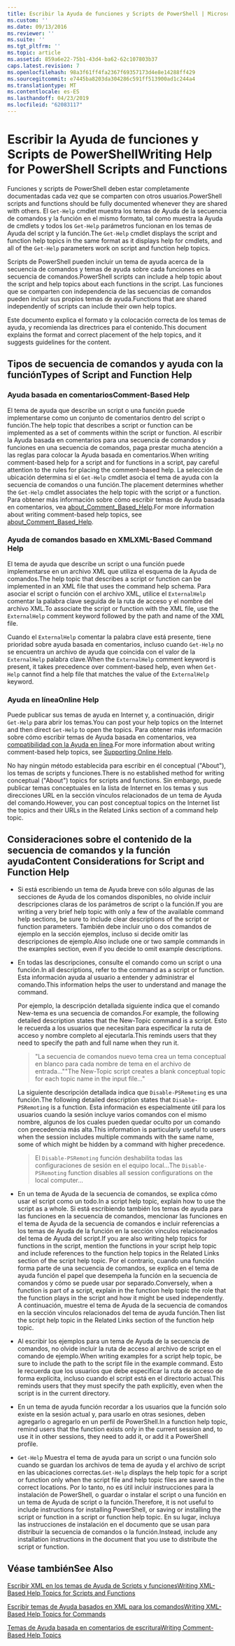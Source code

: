 ```yaml
---
title: Escribir la Ayuda de funciones y Scripts de PowerShell | Microsoft Docs
ms.custom: ''
ms.date: 09/13/2016
ms.reviewer: ''
ms.suite: ''
ms.tgt_pltfrm: ''
ms.topic: article
ms.assetid: 859a6e22-75b1-43d4-ba62-62c107803b37
caps.latest.revision: 7
ms.openlocfilehash: 98a3f61ff4fa2367f69357173d4e8e14288ff429
ms.sourcegitcommit: e7445ba8203da304286c591ff513900ad1c244a4
ms.translationtype: MT
ms.contentlocale: es-ES
ms.lasthandoff: 04/23/2019
ms.locfileid: "62083117"
---
```

# <a name="writing-help-for-powershell-scripts-and-functions"></a><span data-ttu-id="5321b-102">Escribir la Ayuda de funciones y Scripts de PowerShell</span><span class="sxs-lookup"><span data-stu-id="5321b-102">Writing Help for PowerShell Scripts and Functions</span></span>

<span data-ttu-id="5321b-103">Funciones y scripts de PowerShell deben estar completamente documentadas cada vez que se comparten con otros usuarios.</span><span class="sxs-lookup"><span data-stu-id="5321b-103">PowerShell scripts and functions should be fully documented whenever they are shared with others.</span></span>
<span data-ttu-id="5321b-104">El `Get-Help` cmdlet muestra los temas de Ayuda de la secuencia de comandos y la función en el mismo formato, tal como muestra la Ayuda de cmdlets y todos los `Get-Help` parámetros funcionan en los temas de Ayuda del script y la función.</span><span class="sxs-lookup"><span data-stu-id="5321b-104">The `Get-Help` cmdlet displays the script and function help topics in the same format as it displays help for cmdlets, and all of the `Get-Help` parameters work on script and function help topics.</span></span>

<span data-ttu-id="5321b-105">Scripts de PowerShell pueden incluir un tema de ayuda acerca de la secuencia de comandos y temas de ayuda sobre cada funciones en la secuencia de comandos.</span><span class="sxs-lookup"><span data-stu-id="5321b-105">PowerShell scripts can include a help topic about the script and help topics about each functions in the script.</span></span>
<span data-ttu-id="5321b-106">Las funciones que se comparten con independencia de las secuencias de comandos pueden incluir sus propios temas de ayuda.</span><span class="sxs-lookup"><span data-stu-id="5321b-106">Functions that are shared independently of scripts can include their own help topics.</span></span>

<span data-ttu-id="5321b-107">Este documento explica el formato y la colocación correcta de los temas de ayuda, y recomienda las directrices para el contenido.</span><span class="sxs-lookup"><span data-stu-id="5321b-107">This document explains the format and correct placement of the help topics, and it suggests guidelines for the content.</span></span>

## <a name="types-of-script-and-function-help"></a><span data-ttu-id="5321b-108">Tipos de secuencia de comandos y ayuda con la función</span><span class="sxs-lookup"><span data-stu-id="5321b-108">Types of Script and Function Help</span></span>

### <a name="comment-based-help"></a><span data-ttu-id="5321b-109">Ayuda basada en comentarios</span><span class="sxs-lookup"><span data-stu-id="5321b-109">Comment-Based Help</span></span>
<span data-ttu-id="5321b-110">El tema de ayuda que describe un script o una función puede implementarse como un conjunto de comentarios dentro del script o función.</span><span class="sxs-lookup"><span data-stu-id="5321b-110">The help topic that describes a script or function can be implemented as a set of comments within the script or function.</span></span>
<span data-ttu-id="5321b-111">Al escribir la Ayuda basada en comentarios para una secuencia de comandos y funciones en una secuencia de comandos, paga prestar mucha atención a las reglas para colocar la Ayuda basada en comentarios.</span><span class="sxs-lookup"><span data-stu-id="5321b-111">When writing comment-based help for a script and for functions in a script, pay careful attention to the rules for placing the comment-based help.</span></span>
<span data-ttu-id="5321b-112">La selección de ubicación determina si el `Get-Help` cmdlet asocia el tema de ayuda con la secuencia de comandos o una función.</span><span class="sxs-lookup"><span data-stu-id="5321b-112">The placement determines whether the `Get-Help` cmdlet associates the help topic with the script or a function.</span></span>
<span data-ttu-id="5321b-113">Para obtener más información sobre cómo escribir temas de Ayuda basada en comentarios, vea [about_Comment_Based_Help](/powershell/module/microsoft.powershell.core/about/about_comment_based_help).</span><span class="sxs-lookup"><span data-stu-id="5321b-113">For more information about writing comment-based help topics, see [about_Comment_Based_Help](/powershell/module/microsoft.powershell.core/about/about_comment_based_help).</span></span>

### <a name="xml-based-command-help"></a><span data-ttu-id="5321b-114">Ayuda de comandos basado en XML</span><span class="sxs-lookup"><span data-stu-id="5321b-114">XML-Based Command Help</span></span>
<span data-ttu-id="5321b-115">El tema de ayuda que describe un script o una función puede implementarse en un archivo XML que utiliza el esquema de la Ayuda de comandos.</span><span class="sxs-lookup"><span data-stu-id="5321b-115">The help topic that describes a script or function can be implemented in an XML file that uses the command help schema.</span></span>
<span data-ttu-id="5321b-116">Para asociar el script o función con el archivo XML, utilice el `ExternalHelp` comentar la palabra clave seguida de la ruta de acceso y el nombre del archivo XML.</span><span class="sxs-lookup"><span data-stu-id="5321b-116">To associate the script or function with the XML file, use the `ExternalHelp` comment keyword followed by the path and name of the XML file.</span></span>

<span data-ttu-id="5321b-117">Cuando el `ExternalHelp` comentar la palabra clave está presente, tiene prioridad sobre ayuda basada en comentarios, incluso cuando `Get-Help` no se encuentra un archivo de ayuda que coincida con el valor de la `ExternalHelp` palabra clave.</span><span class="sxs-lookup"><span data-stu-id="5321b-117">When the `ExternalHelp` comment keyword is present, it takes precedence over comment-based help, even when `Get-Help` cannot find a help file that matches the value of the `ExternalHelp` keyword.</span></span>

### <a name="online-help"></a><span data-ttu-id="5321b-118">Ayuda en línea</span><span class="sxs-lookup"><span data-stu-id="5321b-118">Online Help</span></span>
<span data-ttu-id="5321b-119">Puede publicar sus temas de ayuda en Internet y, a continuación, dirigir `Get-Help` para abrir los temas.</span><span class="sxs-lookup"><span data-stu-id="5321b-119">You can post your help topics on the Internet and then direct `Get-Help` to open the topics.</span></span>
<span data-ttu-id="5321b-120">Para obtener más información sobre cómo escribir temas de Ayuda basada en comentarios, vea [compatibilidad con la Ayuda en línea](../module/supporting-online-help.md).</span><span class="sxs-lookup"><span data-stu-id="5321b-120">For more information about writing comment-based help topics, see [Supporting Online Help](../module/supporting-online-help.md).</span></span>

<span data-ttu-id="5321b-121">No hay ningún método establecida para escribir en él conceptual ("About"), los temas de scripts y funciones.</span><span class="sxs-lookup"><span data-stu-id="5321b-121">There is no established method for writing conceptual ("About") topics for scripts and functions.</span></span>
<span data-ttu-id="5321b-122">Sin embargo, puede publicar temas conceptuales en la lista de Internet en los temas y sus direcciones URL en la sección vínculos relacionados de un tema de Ayuda del comando.</span><span class="sxs-lookup"><span data-stu-id="5321b-122">However, you can post conceptual topics on the Internet list the topics and their URLs in the Related Links section of a command help topic.</span></span>

## <a name="content-considerations-for-script-and-function-help"></a><span data-ttu-id="5321b-123">Consideraciones sobre el contenido de la secuencia de comandos y la función ayuda</span><span class="sxs-lookup"><span data-stu-id="5321b-123">Content Considerations for Script and Function Help</span></span>

- <span data-ttu-id="5321b-124">Si está escribiendo un tema de Ayuda breve con sólo algunas de las secciones de Ayuda de los comandos disponibles, no olvide incluir descripciones claras de los parámetros de script o la función.</span><span class="sxs-lookup"><span data-stu-id="5321b-124">If you are writing a very brief help topic with only a few of the available command help sections, be sure to include clear descriptions of the script or function parameters.</span></span> <span data-ttu-id="5321b-125">También debe incluir uno o dos comandos de ejemplo en la sección ejemplos, incluso si decide omitir las descripciones de ejemplo.</span><span class="sxs-lookup"><span data-stu-id="5321b-125">Also include one or two sample commands in the examples section, even if you decide to omit example descriptions.</span></span>

- <span data-ttu-id="5321b-126">En todas las descripciones, consulte el comando como un script o una función.</span><span class="sxs-lookup"><span data-stu-id="5321b-126">In all descriptions, refer to the command as a script or function.</span></span> <span data-ttu-id="5321b-127">Esta información ayuda al usuario a entender y administrar el comando.</span><span class="sxs-lookup"><span data-stu-id="5321b-127">This information helps the user to understand and manage the command.</span></span>

  <span data-ttu-id="5321b-128">Por ejemplo, la descripción detallada siguiente indica que el comando New-tema es una secuencia de comandos.</span><span class="sxs-lookup"><span data-stu-id="5321b-128">For example, the following detailed description states that the New-Topic command is a script.</span></span> <span data-ttu-id="5321b-129">Esto le recuerda a los usuarios que necesitan para especificar la ruta de acceso y nombre completo al ejecutarla.</span><span class="sxs-lookup"><span data-stu-id="5321b-129">This reminds users that they need to specify the path and full name when they run it.</span></span>

  > <span data-ttu-id="5321b-130">"La secuencia de comandos nuevo tema crea un tema conceptual en blanco para cada nombre de tema en el archivo de entrada..."</span><span class="sxs-lookup"><span data-stu-id="5321b-130">"The New-Topic script creates a blank conceptual topic for each topic name in the input file..."</span></span>

  <span data-ttu-id="5321b-131">La siguiente descripción detallada indica que `Disable-PSRemoting` es una función.</span><span class="sxs-lookup"><span data-stu-id="5321b-131">The following detailed description states that `Disable-PSRemoting` is a function.</span></span> <span data-ttu-id="5321b-132">Esta información es especialmente útil para los usuarios cuando la sesión incluye varios comandos con el mismo nombre, algunos de los cuales pueden quedar oculto por un comando con precedencia más alta.</span><span class="sxs-lookup"><span data-stu-id="5321b-132">This information is particularly useful to users when the session includes multiple commands with the same name, some of which might be hidden by a command with higher precedence.</span></span>

  > <span data-ttu-id="5321b-133">El `Disable-PSRemoting` función deshabilita todas las configuraciones de sesión en el equipo local...</span><span class="sxs-lookup"><span data-stu-id="5321b-133">The `Disable-PSRemoting` function disables all session configurations on the local computer...</span></span>

- <span data-ttu-id="5321b-134">En un tema de Ayuda de la secuencia de comandos, se explica cómo usar el script como un todo.</span><span class="sxs-lookup"><span data-stu-id="5321b-134">In a script help topic, explain how to use the script as a whole.</span></span> <span data-ttu-id="5321b-135">Si está escribiendo también los temas de ayuda para las funciones en la secuencia de comandos, mencionar las funciones en el tema de Ayuda de la secuencia de comandos e incluir referencias a los temas de Ayuda de la función en la sección vínculos relacionados del tema de Ayuda del script.</span><span class="sxs-lookup"><span data-stu-id="5321b-135">If you are also writing help topics for functions in the script, mention the functions in your script help topic and include references to the function help topics in the Related Links section of the script help topic.</span></span> <span data-ttu-id="5321b-136">Por el contrario, cuando una función forma parte de una secuencia de comandos, se explica en el tema de ayuda función el papel que desempeña la función en la secuencia de comandos y cómo se puede usar por separado.</span><span class="sxs-lookup"><span data-stu-id="5321b-136">Conversely, when a function is part of a script, explain in the function help topic the role that the function plays in the script and how it might be used independently.</span></span> <span data-ttu-id="5321b-137">A continuación, muestre el tema de Ayuda de la secuencia de comandos en la sección vínculos relacionados del tema de ayuda función.</span><span class="sxs-lookup"><span data-stu-id="5321b-137">Then list the script help topic in the Related Links section of the function help topic.</span></span>

- <span data-ttu-id="5321b-138">Al escribir los ejemplos para un tema de Ayuda de la secuencia de comandos, no olvide incluir la ruta de acceso al archivo de script en el comando de ejemplo.</span><span class="sxs-lookup"><span data-stu-id="5321b-138">When writing examples for a script help topic, be sure to include the path to the script file in the example command.</span></span> <span data-ttu-id="5321b-139">Esto le recuerda que los usuarios que debe especificar la ruta de acceso de forma explícita, incluso cuando el script está en el directorio actual.</span><span class="sxs-lookup"><span data-stu-id="5321b-139">This reminds users that they must specify the path explicitly, even when the script is in the current directory.</span></span>

- <span data-ttu-id="5321b-140">En un tema de ayuda función recordar a los usuarios que la función solo existe en la sesión actual y, para usarlo en otras sesiones, deben agregarlo o agregarlo en un perfil de PowerShell.</span><span class="sxs-lookup"><span data-stu-id="5321b-140">In a function help topic, remind users that the function exists only in the current session and, to use it in other sessions, they need to add it, or add it a PowerShell profile.</span></span>

- <span data-ttu-id="5321b-141">`Get-Help` Muestra el tema de ayuda para un script o una función solo cuando se guardan los archivos de tema de ayuda y el archivo de script en las ubicaciones correctas.</span><span class="sxs-lookup"><span data-stu-id="5321b-141">`Get-Help` displays the help topic for a script or function only when the script file and help topic files are saved in the correct locations.</span></span> <span data-ttu-id="5321b-142">Por lo tanto, no es útil incluir instrucciones para la instalación de PowerShell, o guardar o instalar el script o una función en un tema de Ayuda de script o la función.</span><span class="sxs-lookup"><span data-stu-id="5321b-142">Therefore, it is not useful to include instructions for installing PowerShell, or saving or installing the script or function in a script or function help topic.</span></span> <span data-ttu-id="5321b-143">En su lugar, incluya las instrucciones de instalación en el documento que se usan para distribuir la secuencia de comandos o la función.</span><span class="sxs-lookup"><span data-stu-id="5321b-143">Instead, include any installation instructions in the document that you use to distribute the script or function.</span></span>

## <a name="see-also"></a><span data-ttu-id="5321b-144">Véase también</span><span class="sxs-lookup"><span data-stu-id="5321b-144">See Also</span></span>

 [<span data-ttu-id="5321b-145">Escribir XML en los temas de Ayuda de Scripts y funciones</span><span class="sxs-lookup"><span data-stu-id="5321b-145">Writing XML-Based Help Topics for Scripts and Functions</span></span>](./writing-xml-based-help-topics-for-scripts-and-functions.md)

 [<span data-ttu-id="5321b-146">Escribir temas de Ayuda basados en XML para los comandos</span><span class="sxs-lookup"><span data-stu-id="5321b-146">Writing XML-Based Help Topics for Commands</span></span>](./writing-xml-based-help-topics-for-commands.md)

 [<span data-ttu-id="5321b-147">Temas de Ayuda basada en comentarios de escritura</span><span class="sxs-lookup"><span data-stu-id="5321b-147">Writing Comment-Based Help Topics</span></span>](./writing-comment-based-help-topics.md)
